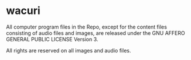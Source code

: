 # wacuri


All computer program files in the Repo, except for the content files consisting of audio files and images, are released under the GNU AFFERO GENERAL PUBLIC LICENSE Version 3.

All rights are reserved on all images and audio files.
